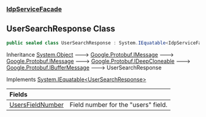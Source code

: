 ### [IdpServiceFacade](../index.md 'IdpServiceFacade')

## UserSearchResponse Class

```csharp
public sealed class UserSearchResponse : System.IEquatable<IdpServiceFacade.UserSearchResponse>
```

Inheritance [System\.Object](https://learn.microsoft.com/en-us/dotnet/api/system.object 'System\.Object') &#129106; [Google\.Protobuf\.IMessage](https://learn.microsoft.com/en-us/dotnet/api/google.protobuf.imessage 'Google\.Protobuf\.IMessage') &#129106; [Google\.Protobuf\.IMessage](https://learn.microsoft.com/en-us/dotnet/api/google.protobuf.imessage 'Google\.Protobuf\.IMessage') &#129106; [Google\.Protobuf\.IDeepCloneable](https://learn.microsoft.com/en-us/dotnet/api/google.protobuf.ideepcloneable 'Google\.Protobuf\.IDeepCloneable') &#129106; [Google\.Protobuf\.IBufferMessage](https://learn.microsoft.com/en-us/dotnet/api/google.protobuf.ibuffermessage 'Google\.Protobuf\.IBufferMessage') &#129106; UserSearchResponse

Implements [System\.IEquatable&lt;](https://learn.microsoft.com/en-us/dotnet/api/system.iequatable-1 'System\.IEquatable\`1')[UserSearchResponse](index.md 'IdpServiceFacade\.UserSearchResponse')[&gt;](https://learn.microsoft.com/en-us/dotnet/api/system.iequatable-1 'System\.IEquatable\`1')

| Fields | |
| :--- | :--- |
| [UsersFieldNumber](UsersFieldNumber.md 'IdpServiceFacade\.UserSearchResponse\.UsersFieldNumber') | Field number for the "users" field\. |
